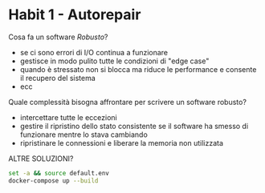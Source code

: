 # Habit 1 - Autorepair

Cosa fa un software *Robusto*?

- se ci sono errori di I/O continua a funzionare
- gestisce in modo pulito tutte le condizioni di "edge case"
- quando è stressato non si blocca ma riduce le performance e consente il recupero del sistema
- ecc

Quale complessità bisogna affrontare per scrivere un software robusto?

- intercettare tutte le eccezioni
- gestire il ripristino dello stato consistente se il software ha smesso di funzionare mentre lo stava cambiando
- ripristinare le connessioni e liberare la memoria non utilizzata

ALTRE SOLUZIONI?

```bash
set -a && source default.env
docker-compose up --build
```

